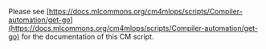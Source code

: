 Please see [https://docs.mlcommons.org/cm4mlops/scripts/Compiler-automation/get-go](https://docs.mlcommons.org/cm4mlops/scripts/Compiler-automation/get-go) for the documentation of this CM script.
